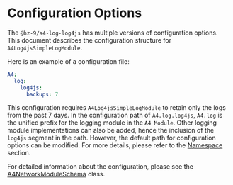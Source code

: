 # Configuration Options

The `@hz-9/a4-log-log4js` has multiple versions of configuration options. This document describes the configuration structure for `A4Log4jsSimpleLogModule`.

Here is an example of a configuration file:

``` yml
A4:
  log:
    log4js:
      backups: 7
```

This configuration requires `A4Log4jsSimpleLogModule` to retain only the logs from the past 7 days. In the configuration path of `A4.log.log4js`, `A4.log` is the unified prefix for the logging module in the `A4 Module`. Other logging module implementations can also be added, hence the inclusion of the `log4js` segment in the path. However, the default path for configuration options can be modified. For more details, please refer to the [Namespace](../../guide/a4-config/namespace.html) section.

For detailed information about the configuration, please see the [A4NetworkModuleSchema](../../api/a4-log-log4js/a4-log-log4js.a4log4jssimplelogmoduleschema.html) class.
